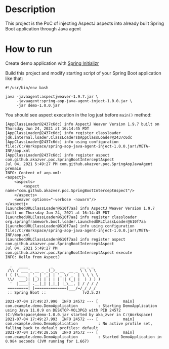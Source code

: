 # Description
This project is the PoC of injecting AspectJ aspects into already built Spring Boot application through Java agent

# How to run
Create demo application with [Spring Initializr](https://start.spring.io/)

Build this project and modify starting script of your Spring Boot application like that:
```shell
#!/usr/bin/env bash

java -javaagent:aspectjweaver-1.9.7.jar \
     -javaagent:spring-aop-java-agent-inject-1.0.0.jar \
     -jar demo-1.0.0.jar
```

You should see aspect execution in the log just before `main()` method:
```text
[AppClassLoader@2437c6dc] info AspectJ Weaver Version 1.9.7 built on Thursday Jun 24, 2021 at 16:14:45 PDT
[AppClassLoader@2437c6dc] info register classloader jdk.internal.loader.ClassLoaders$AppClassLoader@2437c6dc
[AppClassLoader@2437c6dc] info using configuration file:/C:/Workspace/spring-aop-java-agent-inject-1.0.0.jar!/META-INF/aop.xml
[AppClassLoader@2437c6dc] info register aspect com.github.akazver.poc.SpringBootInterceptAspect
Jul 04, 2021 5:49:27 PM com.github.akazver.poc.SpringAopJavaAgent premain
INFO: Content of aop.xml:
<aspectj>
    <aspects>
        <aspect name="com.github.akazver.poc.SpringBootInterceptAspect"/>
    </aspects>
    <weaver options="-verbose -nowarn"/>
</aspectj>
[LaunchedURLClassLoader@610f7aa] info AspectJ Weaver Version 1.9.7 built on Thursday Jun 24, 2021 at 16:14:45 PDT
[LaunchedURLClassLoader@610f7aa] info register classloader org.springframework.boot.loader.LaunchedURLClassLoader@610f7aa
[LaunchedURLClassLoader@610f7aa] info using configuration file:/C:/Workspace/spring-aop-java-agent-inject-1.0.0.jar!/META-INF/aop.xml
[LaunchedURLClassLoader@610f7aa] info register aspect com.github.akazver.poc.SpringBootInterceptAspect
Jul 04, 2021 5:49:27 PM com.github.akazver.poc.SpringBootInterceptAspect execute
INFO: Hello from AspectJ

  .   ____          _            __ _ _
 /\\ / ___'_ __ _ _(_)_ __  __ _ \ \ \ \
( ( )\___ | '_ | '_| | '_ \/ _` | \ \ \ \
 \\/  ___)| |_)| | | | | || (_| |  ) ) ) )
  '  |____| .__|_| |_|_| |_\__, | / / / /
 =========|_|==============|___/=/_/_/_/
 :: Spring Boot ::                (v2.5.2)

2021-07-04 17:49:27.990  INFO 24572 --- [           main] com.example.demo.DemoApplication         : Starting DemoApplication using Java 11.0.9 on DESKTOP-VOL3PG3 with PID 24572 (C:\Workspace\demo-1.0.0.jar started by aka_zver in C:\Workspace)
2021-07-04 17:49:27.993  INFO 24572 --- [           main] com.example.demo.DemoApplication         : No active profile set, falling back to default profiles: default
2021-07-04 17:49:28.518  INFO 24572 --- [           main] com.example.demo.DemoApplication         : Started DemoApplication in 0.984 seconds (JVM running for 1.667)

```
